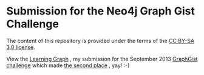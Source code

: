 Submission for the Neo4j Graph Gist Challenge
=============================================

The content of this repository is provided under the terms of the 
[CC BY-SA 3.0 license](http://creativecommons.org/licenses/by-sa/3.0).

View the [Learning Graph](http://gist.neo4j.org/?github-jotomo%2Fneo4j-gist-challenge%2F%2Flearning-graph%2Flearning-graph.adoc) 
, my submission for the September 2013 [GraphGist challenge](http://www.neo4j.org/learn/graphgist_challenge) 
which made [the second place](http://blog.neo4j.org/2013/10/the-first-graphgist-challenge-completed.html)
, yay! :-)
